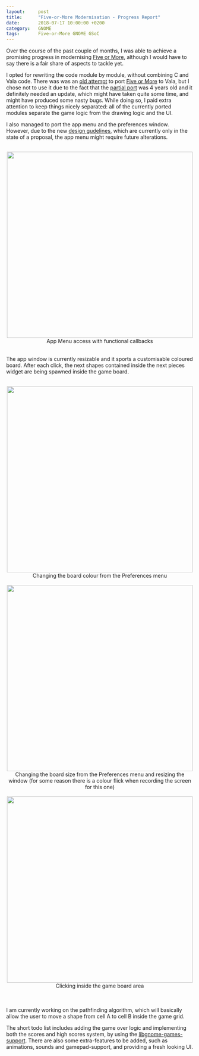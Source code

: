 ```yaml
---
layout:     post
title:      "Five-or-More Modernisation - Progress Report"
date:       2018-07-17 10:00:00 +0200
category:   GNOME
tags:       Five-or-More GNOME GSoC
---
```


Over the course of the past couple of months, I was able to achieve a promising progress in modernising [Five or More][five-or-more], although I would have to say there is a fair share of aspects to tackle yet.

I opted for rewriting the code module by module, without combining C and Vala code. There was was an [old attempt][old-vala-port] to port [Five or More][five-or-more] to Vala, but I chose not to use it due to the fact that the [partial port][old-vala-port] was 4 years old and it definitely needed an update, which might have taken quite some time, and might have produced some nasty bugs. While doing so, I paid extra attention to keep things nicely separated: all of the currently ported modules separate the game logic from the drawing logic and the UI.

I also managed to port the app menu and the preferences window. However, due to the new [design gudelines][appmenu-proposal], which are currently only in the state of a proposal, the app menu might require future alterations.

<br>

<div align="center">
	<img src="https://ruxandraS.github.io/assets/images/progress-report-1/1-app-menu.gif"  width="500"/>
	<center>App Menu access with functional callbacks</center>
</div>

<br>

The app window is currently resizable and it sports a customisable coloured board. After each click, the next shapes contained inside the next pieces widget are being spawned inside the game board.

<br>

<div align="center">
	<img src="https://ruxandraS.github.io/assets/images/progress-report-1/2-change-color.gif"  width="500"/>
	<center>Changing the board colour from the Preferences menu</center>
	<br>
	<img src="https://ruxandraS.github.io/assets/images/progress-report-1/3-change-boardsize.gif"  width="500"/>
	<center>Changing the board size from the Preferences menu and resizing the window (for some reason there is a colour flick when recording the screen for this one)</center>
	<br>
	<img src="https://ruxandraS.github.io/assets/images/progress-report-1/4-spawn-next.gif"  width="500"/>
	<center>Clicking inside the game board area</center>
	<br>
</div>

<br>

I am currently working on the pathfinding algorithm, which will basically allow the user to move a shape from cell A to cell B inside the game grid.

The short todo list includes adding the game over logic and implementing both the scores and high scores system, by using the [libgnome-games-support][libgnome-games-support]. There are also some extra-features to be added, such as animations, sounds and gamepad-support, and providing a fresh looking UI.

[five-or-more]: https://wiki.gnome.org/Apps/Five%20or%20more
[old-vala-port]: https://gitlab.gnome.org/GNOME/five-or-more/tree/vala-port
[appmenu-proposal]: https://wiki.gnome.org/Initiatives/GnomeGoals/AppMenuRetirement
[libgnome-games-support]: https://gitlab.gnome.org/GNOME/libgnome-games-support